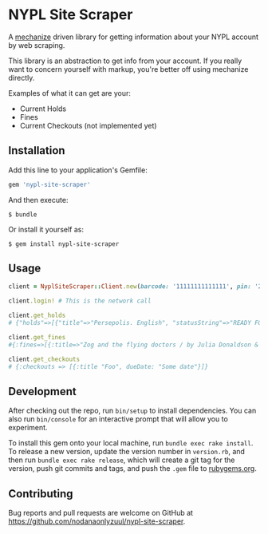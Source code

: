 # NYPL Site Scraper

A [mechanize](https://github.com/sparklemotion/mechanize) driven library for
getting information about your NYPL account by web scraping.

This library is an abstraction to get info from your account.
If you really want to concern yourself with markup, you're better off
using mechanize directly.

Examples of what it can get are your:

* Current Holds
* Fines
* Current Checkouts (not implemented yet)

## Installation

Add this line to your application's Gemfile:

```ruby
gem 'nypl-site-scraper'
```

And then execute:

    $ bundle

Or install it yourself as:

    $ gem install nypl-site-scraper

## Usage

```ruby
client = NyplSiteScraper::Client.new(barcode: '11111111111111', pin: '2222')

client.login! # This is the network call

client.get_holds
# {"holds"=>[{"title"=>"Persepolis. English", "statusString"=>"READY FOR PICKUP", "status"=>"ready", "pickupLocation"=>"Mid-Manhattan Library at 42nd St"}...

client.get_fines
#{:fines=>[{:title=>"Zog and the flying doctors / by Julia Donaldson & illustrated by Axel Scheffler.", :fineAmount=>"$0.20"}...

client.get_checkouts
# {:checkouts => [{:title "Foo", dueDate: "Some date"}]}
```

## Development

After checking out the repo, run `bin/setup` to install dependencies. You can also run `bin/console` for an interactive prompt that will allow you to experiment.

To install this gem onto your local machine, run `bundle exec rake install`. To release a new version, update the version number in `version.rb`, and then run `bundle exec rake release`, which will create a git tag for the version, push git commits and tags, and push the `.gem` file to [rubygems.org](https://rubygems.org).

## Contributing

Bug reports and pull requests are welcome on GitHub at https://github.com/nodanaonlyzuul/nypl-site-scraper.
